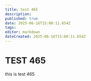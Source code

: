 ```yaml
---
title: test 465
description: 
published: true
date: 2025-06-16T15:00:11.654Z
tags: 
editor: markdown
dateCreated: 2025-06-16T15:00:11.654Z
---
```


# TEST 465
this is test 465
